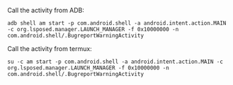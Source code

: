 Call the activity from ADB:

```
adb shell am start -p com.android.shell -a android.intent.action.MAIN -c org.lsposed.manager.LAUNCH_MANAGER -f 0x10000000 -n com.android.shell/.BugreportWarningActivity
```

Call the activity from termux:

```
su -c am start -p com.android.shell -a android.intent.action.MAIN -c org.lsposed.manager.LAUNCH_MANAGER -f 0x10000000 -n com.android.shell/.BugreportWarningActivity
```
